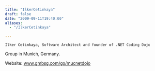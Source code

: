 ```yaml
---
title: "IlkerCetinkaya"
draft: false
date: "2009-09-11T19:40:00"
aliases:
  - "/IlkerCetinkaya"

---
```

    Ilker Cetinkaya, Software Architect and founder of .NET Coding Dojo
Group in Munich, Germany.

Website: www.gmbsg.com/go/mucnetdojo
